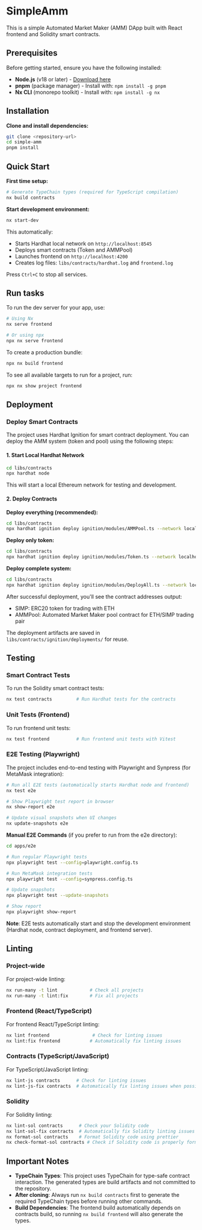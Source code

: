 # SimpleAmm

This is a simple Automated Market Maker (AMM) DApp built with React frontend and Solidity smart contracts.

## Prerequisites

Before getting started, ensure you have the following installed:

- **Node.js** (v18 or later) - [Download here](https://nodejs.org/)
- **pnpm** (package manager) - Install with: `npm install -g pnpm`
- **Nx CLI** (monorepo toolkit) - Install with: `npm install -g nx`

## Installation

**Clone and install dependencies:**
```sh
git clone <repository-url>
cd simple-amm
pnpm install
```

## Quick Start

**First time setup:**
```sh
# Generate TypeChain types (required for TypeScript compilation)
nx build contracts
```

**Start development environment:**
```sh
nx start-dev
```

This automatically:
- Starts Hardhat local network on `http://localhost:8545`
- Deploys smart contracts (Token and AMMPool)
- Launches frontend on `http://localhost:4200`
- Creates log files: `libs/contracts/hardhat.log` and `frontend.log`

Press `Ctrl+C` to stop all services.

## Run tasks

To run the dev server for your app, use:

```sh
# Using Nx
nx serve frontend

# Or using npx
npx nx serve frontend
```

To create a production bundle:

```sh
npx nx build frontend
```

To see all available targets to run for a project, run:

```sh
npx nx show project frontend
```

## Deployment

### Deploy Smart Contracts

The project uses Hardhat Ignition for smart contract deployment. You can deploy the AMM system (token and pool) using the following steps:

#### 1. Start Local Hardhat Network

```sh
cd libs/contracts
npx hardhat node
```

This will start a local Ethereum network for testing and development.

#### 2. Deploy Contracts

**Deploy everything (recommended):**

```sh
cd libs/contracts
npx hardhat ignition deploy ignition/modules/AMMPool.ts --network localhost
```

**Deploy only token:**

```sh
cd libs/contracts
npx hardhat ignition deploy ignition/modules/Token.ts --network localhost
```

**Deploy complete system:**

```sh
cd libs/contracts
npx hardhat ignition deploy ignition/modules/DeployAll.ts --network localhost
```

After successful deployment, you'll see the contract addresses output:

- SIMP: ERC20 token for trading with ETH
- AMMPool: Automated Market Maker pool contract for ETH/SIMP trading pair

The deployment artifacts are saved in `libs/contracts/ignition/deployments/` for reuse.

## Testing

### Smart Contract Tests

To run the Solidity smart contract tests:

```sh
nx test contracts         # Run Hardhat tests for the contracts
```

### Unit Tests (Frontend)

To run frontend unit tests:

```sh
nx test frontend          # Run frontend unit tests with Vitest
```

### E2E Testing (Playwright)

The project includes end-to-end testing with Playwright and Synpress (for MetaMask integration):

```sh
# Run all E2E tests (automatically starts Hardhat node and frontend)
nx test e2e

# Show Playwright test report in browser
nx show-report e2e

# Update visual snapshots when UI changes
nx update-snapshots e2e
```

**Manual E2E Commands** (if you prefer to run from the e2e directory):

```sh
cd apps/e2e

# Run regular Playwright tests
npx playwright test --config=playwright.config.ts

# Run MetaMask integration tests  
npx playwright test --config=synpress.config.ts

# Update snapshots
npx playwright test --update-snapshots

# Show report
npx playwright show-report
```

**Note**: E2E tests automatically start and stop the development environment (Hardhat node, contract deployment, and frontend server).

## Linting

### Project-wide

For project-wide linting:

```sh
nx run-many -t lint            # Check all projects
nx run-many -t lint:fix        # Fix all projects
```

### Frontend (React/TypeScript)

For frontend React/TypeScript linting:

```sh
nx lint frontend                # Check for linting issues
nx lint:fix frontend           # Automatically fix linting issues
```

### Contracts (TypeScript/JavaScript)

For TypeScript/JavaScript linting:

```sh
nx lint-js contracts      # Check for linting issues
nx lint-js-fix contracts  # Automatically fix linting issues when possible
```

### Solidity

For Solidity linting:

```sh
nx lint-sol contracts      # Check your Solidity code
nx lint-sol-fix contracts  # Automatically fix Solidity linting issues
nx format-sol contracts    # Format Solidity code using prettier
nx check-format-sol contracts # Check if Solidity code is properly formatted without making changes
```

## Important Notes

- **TypeChain Types**: This project uses TypeChain for type-safe contract interaction. The generated types are build artifacts and not committed to the repository.
- **After cloning**: Always run `nx build contracts` first to generate the required TypeChain types before running other commands.
- **Build Dependencies**: The frontend build automatically depends on contracts build, so running `nx build frontend` will also generate the types.
